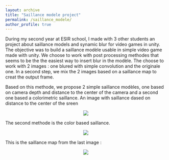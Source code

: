 ```yaml
---
layout: archive
title: "Saillance modele project"
permalink: /saillance_modele/
author_profile: true
---
```


During my second year at ESIR school, I made with 3 other students an project about saillance models and synamic blur for video games in unity. 
The objective was to build a saillance modèle usable in simple video game made with unity. 
We choose to work with post processing methodes that seems to be the the easiest way to insert blur in the modèle.
The choose to work with 2 images : one blured with simple convolution and the originale one. In a second step, we mix the 2 images based on a saillance map to creat the output frame.

Based on this methode, we propose 2 simple saillance modèles, one based on camera depth and distance to the center of the camera and a second one based a colorimetric saillance.
An image with saillance dased on distance to the center of the sreen
<div style="text-align:center"><img src="https://github.com/iribis/iribis.github.io/blob/master/images/VilleSaillanceCentrale.PNG" /></div>

The second methode is the color based saillance.
<div style="text-align:center"><img src="https://github.com/iribis/iribis.github.io/blob/master/images/Dessin%20sans%20titre%20(6).jpg" /></div>

This is the saillance map from the last image :
<div style="text-align:center"><img src="https://github.com/iribis/iribis.github.io/blob/master/images/Dessin%20sans%20titre%20(5).jpg" /></div>


